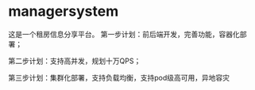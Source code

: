 # managersystem

这是一个租房信息分享平台。
第一步计划：前后端开发，完善功能，容器化部署；

第二步计划：支持高并发，规划十万QPS；

第三步计划：集群化部署，支持负载均衡，支持pod级高可用，异地容灾
